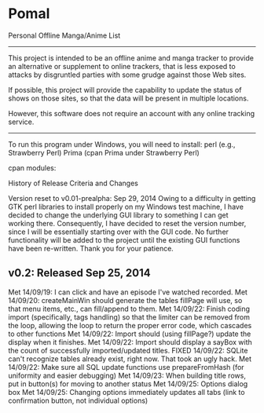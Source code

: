 Pomal
=====

Personal Offline Manga/Anime List

-------

This project is intended to be an offline anime and manga tracker to provide an alternative or supplement to online trackers, that is less exposed to attacks by disgruntled parties with some grudge against those Web sites.

If possible, this project will provide the capability to update the status of shows on those sites, so that the data will be present in multiple locations.

However, this software does not require an account with any online tracking service.

-------

To run this program under Windows, you will need to install:
perl (e.g., Strawberry Perl)
Prima (cpan Prima under Strawberry Perl)

cpan modules:

History of Release Criteria and Changes

Version reset to v0.01-prealpha: Sep 29, 2014
Owing to a difficulty in getting GTK perl libraries to install properly on my Windows test machine, I have decided to change the underlying GUI library to something I can get working there.
Consequently, I have decided to reset the version number, since I will be essentially starting over with the GUI code.
No further functionality will be added to the project until the existing GUI functions have been re-written. Thank you for your patience.

v0.2: Released Sep 25, 2014
-----
Met 14/09/19: I can click and have an episode I've watched recorded.
Met 14/09/20: createMainWin should generate the tables fillPage will use, so that menu items, etc., can fill/append to them.
Met 14/09/22: Finish coding import (specifically, tags handling) so that the limiter can be removed from the loop, allowing the loop to return the proper error code, which cascades to other functions
Met 14/09/22: Import should (using fillPage?) update the display when it finishes.
Met 14/09/22: Import should display a sayBox with the count of successfully imported/updated titles.
FIXED 14/09/22: SQLite can't recognize tables already exist, right now. That took an ugly hack.
Met 14/09/22: Make sure all SQL update functions use prepareFromHash (for uniformity and easier debugging)
Met 14/09/23: When building title rows, put in button(s) for moving to another status
Met 14/09/25: Options dialog box
Met 14/09/25: Changing options immediately updates all tabs (link to confirmation button, not individual options)
